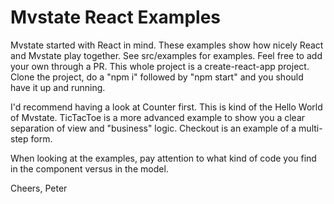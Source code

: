# Mvstate React Examples
Mvstate started with React in mind. These examples show how nicely React and Mvstate
play together. See src/examples for examples. Feel free to add your own through a PR.
This whole project is a create-react-app project. Clone the project, do a "npm i"
followed by "npm start" and you should have it up and running.

I'd recommend having a look at Counter first. This is kind of the Hello World of Mvstate.
TicTacToe is a more advanced example to show you a clear separation of view and
"business" logic. Checkout is an example of a multi-step form.

When looking at the examples, pay attention to what kind of code you find in the
component versus in the model.

Cheers,
Peter
